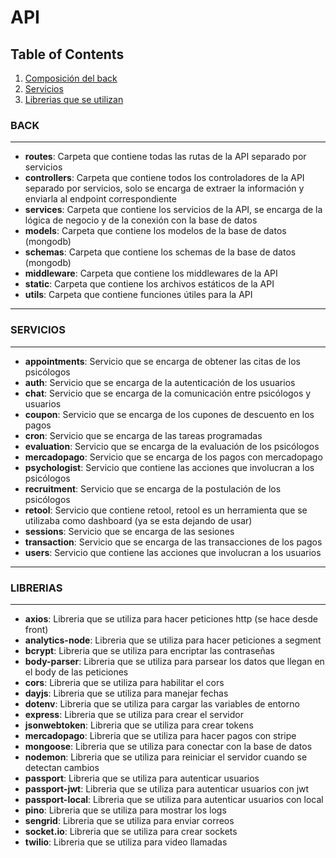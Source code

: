# API

## Table of Contents

1. [Composición del back](#back)
2. [Servicios](#servicios)
3. [Librerias que se utilizan](#librerias)

### BACK

---

-   **routes**: Carpeta que contiene todas las rutas de la API separado por servicios
-   **controllers**: Carpeta que contiene todos los controladores de la API separado por servicios, solo se encarga de extraer la
                    información y enviarla al endpoint correspondiente
-   **services**: Carpeta que contiene los servicios de la API, se encarga de la lógica de negocio y de la conexión con la base de datos
-   **models**: Carpeta que contiene los modelos de la base de datos (mongodb)
-   **schemas**: Carpeta que contiene los schemas de la base de datos (mongodb)
-   **middleware**: Carpeta que contiene los middlewares de la API 
-   **static**: Carpeta que contiene los archivos estáticos de la API
-   **utils**: Carpeta que contiene funciones útiles para la API

---

### SERVICIOS

---
-   **appointments**: Servicio que se encarga de obtener las citas de los psicólogos
-   **auth**: Servicio que se encarga de la autenticación de los usuarios
-   **chat**: Servicio que se encarga de la comunicación entre psicólogos y usuarios
-   **coupon**: Servicio que se encarga de los cupones de descuento en los pagos
-   **cron**: Servicio que se encarga de las tareas programadas
-   **evaluation**: Servicio que se encarga de la evaluación de los psicólogos
-   **mercadopago**: Servicio que se encarga de los pagos con mercadopago
-   **psychologist**: Servicio que contiene las acciones que involucran a los psicólogos
-   **recruitment**: Servicio que se encarga de la postulación de los psicólogos
-   **retool**: Servicio que contiene retool, retool es un herramienta que se utilizaba como dashboard (ya se esta dejando de usar)
-   **sessions**: Servicio que se encarga de las sesiones
-   **transaction**: Servicio que se encarga de las transacciones de los pagos
-   **users**: Servicio que contiene las acciones que involucran a los usuarios

---

### LIBRERIAS

---
-   **axios**: Libreria que se utiliza para hacer peticiones http (se hace desde front)
-   **analytics-node**: Libreria que se utiliza para hacer peticiones a segment
-   **bcrypt**: Libreria que se utiliza para encriptar las contraseñas
-   **body-parser**: Libreria que se utiliza para parsear los datos que llegan en el body de las peticiones
-   **cors**: Libreria que se utiliza para habilitar el cors
-   **dayjs**: Libreria que se utiliza para manejar fechas
-   **dotenv**: Libreria que se utiliza para cargar las variables de entorno
-   **express**: Libreria que se utiliza para crear el servidor
-   **jsonwebtoken**: Libreria que se utiliza para crear tokens
-   **mercadopago**: Libreria que se utiliza para hacer pagos con stripe
-   **mongoose**: Libreria que se utiliza para conectar con la base de datos
-   **nodemon**: Libreria que se utiliza para reiniciar el servidor cuando se detectan cambios
-   **passport**: Libreria que se utiliza para autenticar usuarios
-   **passport-jwt**: Libreria que se utiliza para autenticar usuarios con jwt
-   **passport-local**: Libreria que se utiliza para autenticar usuarios con local
-   **pino**: Libreria que se utiliza para mostrar los logs
-   **sengrid**: Libreria que se utiliza para enviar correos
-   **socket.io**: Libreria que se utiliza para crear sockets
-   **twilio**: Libreria que se utiliza para video llamadas
